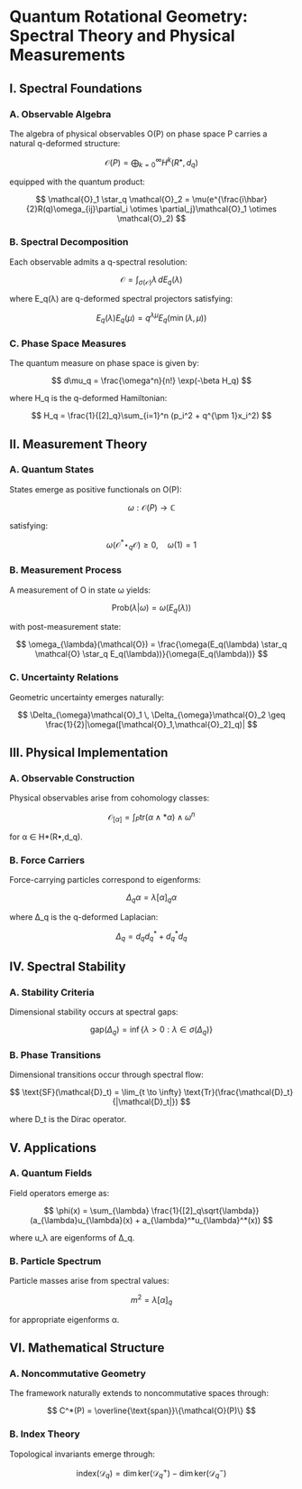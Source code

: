 # Quantum Rotational Geometry: Spectral Theory and Physical Measurements

## I. Spectral Foundations

### A. Observable Algebra

The algebra of physical observables O(P) on phase space P carries a natural q-deformed structure:

$$
\mathcal{O}(P) = \bigoplus_{k=0}^{\infty} H^k(R^{\bullet}, d_q)
$$

equipped with the quantum product:

$$
\mathcal{O}_1 \star_q \mathcal{O}_2 = \mu(e^{\frac{i\hbar}{2}R(q)\omega_{ij}\partial_i \otimes \partial_j}\mathcal{O}_1 \otimes \mathcal{O}_2)
$$

### B. Spectral Decomposition

Each observable admits a q-spectral resolution:

$$
\mathcal{O} = \int_{\sigma(\mathcal{O})} \lambda \, dE_q(\lambda)
$$

where E_q(λ) are q-deformed spectral projectors satisfying:

$$
E_q(\lambda)E_q(\mu) = q^{\lambda\mu}E_q(\min(\lambda,\mu))
$$

### C. Phase Space Measures

The quantum measure on phase space is given by:

$$
d\mu_q = \frac{\omega^n}{n!} \exp(-\beta H_q)
$$

where H_q is the q-deformed Hamiltonian:

$$
H_q = \frac{1}{[2]_q}\sum_{i=1}^n (p_i^2 + q^{\pm 1}x_i^2)
$$

## II. Measurement Theory

### A. Quantum States

States emerge as positive functionals on O(P):

$$
\omega: \mathcal{O}(P) \to \mathbb{C}
$$

satisfying:

$$
\omega(\mathcal{O}^* \star_q \mathcal{O}) \geq 0, \quad \omega(1) = 1
$$

### B. Measurement Process

A measurement of O in state ω yields:

$$
\text{Prob}(\lambda|\omega) = \omega(E_q(\lambda))
$$

with post-measurement state:

$$
\omega_{\lambda}(\mathcal{O}) = \frac{\omega(E_q(\lambda) \star_q \mathcal{O} \star_q E_q(\lambda))}{\omega(E_q(\lambda))}
$$

### C. Uncertainty Relations

Geometric uncertainty emerges naturally:

$$
\Delta_{\omega}\mathcal{O}_1 \, \Delta_{\omega}\mathcal{O}_2 \geq \frac{1}{2}|\omega([\mathcal{O}_1,\mathcal{O}_2]_q)|
$$

## III. Physical Implementation

### A. Observable Construction

Physical observables arise from cohomology classes:

$$
\mathcal{O}_{[\alpha]} = \int_P \text{tr}(\alpha \wedge *\alpha) \wedge \omega^n
$$

for α ∈ H*(R•,d_q).

### B. Force Carriers

Force-carrying particles correspond to eigenforms:

$$
\Delta_q\alpha = \lambda[\alpha]_q\alpha
$$

where Δ_q is the q-deformed Laplacian:

$$
\Delta_q = d_qd_q^* + d_q^*d_q
$$

## IV. Spectral Stability

### A. Stability Criteria

Dimensional stability occurs at spectral gaps:

$$
\text{gap}(\Delta_q) = \inf\{\lambda > 0 : \lambda \in \sigma(\Delta_q)\}
$$

### B. Phase Transitions

Dimensional transitions occur through spectral flow:

$$
\text{SF}(\mathcal{D}_t) = \lim_{t \to \infty} \text{Tr}(\frac{\mathcal{D}_t}{|\mathcal{D}_t|})
$$

where D_t is the Dirac operator.

## V. Applications

### A. Quantum Fields

Field operators emerge as:

$$
\phi(x) = \sum_{\lambda} \frac{1}{[2]_q\sqrt{\lambda}}(a_{\lambda}u_{\lambda}(x) + a_{\lambda}^*u_{\lambda}^*(x))
$$

where u_λ are eigenforms of Δ_q.

### B. Particle Spectrum

Particle masses arise from spectral values:

$$
m^2 = \lambda[\alpha]_q
$$

for appropriate eigenforms α.

## VI. Mathematical Structure

### A. Noncommutative Geometry

The framework naturally extends to noncommutative spaces through:

$$
C^*(P) = \overline{\text{span}}\{\mathcal{O}(P)\}
$$

### B. Index Theory

Topological invariants emerge through:

$$
\text{index}(\mathcal{D}_q) = \dim\text{ker}(\mathcal{D}_q^+) - \dim\text{ker}(\mathcal{D}_q^-)
$$

